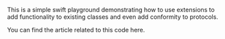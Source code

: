 This is a simple swift playground demonstrating how to use extensions to add functionality to existing classes and even add conformity to protocols.

You can find the article related to this code here.
